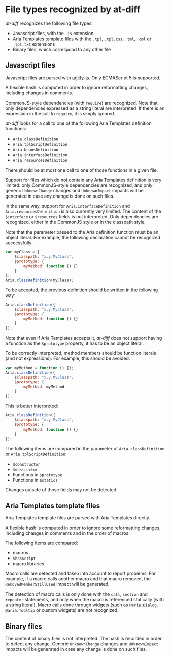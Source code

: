 # File types recognized by at-diff

*at-diff* recognizes the following file types:

* Javascript files, with the `.js` extension
* Aria Templates template files with the `.tpl`, `.tpl.css`, `.tml`, `.cml` or `.tpl.txt` extensions
* Binary files, which correspond to any other file

## Javascript files

Javascript files are parsed with [uglify-js](https://github.com/mishoo/UglifyJS2). Only ECMAScript 5 is supported.

A flexible hash is computed in order to ignore reformatting changes, including changes in comments.

CommonJS-style dependencies (with `require`) are recognized. Note that only dependencies expressed as a string literal are interpreted. If there is an expression in the call to `require`, it is simply ignored.

*at-diff* looks for a call to one of the following Aria Templates definition functions:

* `Aria.classDefinition`
* `Aria.tplScriptDefinition`
* `Aria.beansDefinition`
* `Aria.interfaceDefinition`
* `Aria.resourcesDefinition`

There should be at most one call to one of those functions in a given file.

Support for files which do not contain any Aria Templates definition is very limited: only CommonJS-style dependencies are recognized, and only generic `UnknownChange` changes and `UnknownImpact` impacts will be generated in case any change is done on such files.

In the same way, support for `Aria.interfaceDefinition` and `Aria.resourcesDefinition` is also currently very limited. The content of the `$interface` or `$resources` fields is not interpreted. Only dependencies are recognized, either in the CommonJS style or in the classpath style.

Note that the parameter passed to the Aria definition function must be an object literal. For example, the following declaration cannot be recognized successfully:

```js
var myClass = {
    $classpath: "x.y.MyClass",
    $prototype: {
        myMethod: function () {}
    }
};
Aria.classDefinition(myClass);
```

To be accepted, the previous definition should be written in the following way:

```js
Aria.classDefinition({
    $classpath: "x.y.MyClass",
    $prototype: {
        myMethod: function () {}
    }
});
```

Note that even if Aria Templates accepts it, *at-diff* does not support having a function as the `$prototype` property, it has to be an object literal.

To be correctly interpreted, method members should be function literals (and not expressions).
For example, this should be avoided:

```js
var myMethod = function () {};
Aria.classDefinition({
    $classpath: "x.y.MyClass",
    $prototype: {
        myMethod: myMethod
    }
});
```

This is better interpreted:

```js
Aria.classDefinition({
    $classpath: "x.y.MyClass",
    $prototype: {
        myMethod: function () {}
    }
});
```

The following items are compared in the parameter of `Aria.classDefinition` or `Aria.tplScriptDefinition`:

* `$constructor`
* `$destructor`
* Functions in `$prototype`
* Functions in `$statics`

Changes outside of those fields may not be detected.

## Aria Templates template files

Aria Templates template files are parsed with Aria Templates directly.

A flexible hash is computed in order to ignore some reformatting changes, including changes in comments and in the order of macros.

The following items are compared:

* macros
* `$hasScript`
* macro libraries

Macro calls are detected and taken into account to report problems. For example, if a macro calls another macro and that macro removed, the `RemovedMemberStillUsed` impact will be generated.

The detection of macro calls is only done with the `call`, `section` and `repeater` statements, and only when the macro is referenced statically (with a string literal). Macro calls done through widgets (such as `@aria:Dialog`, `@aria:Tooltip` or custom widgets) are not recognized.

## Binary files

The content of binary files is not interpreted. The hash is recorded in order to detect any change. Generic `UnknownChange` changes and `UnknownImpact` impacts will be generated in case any change is done on such files.
